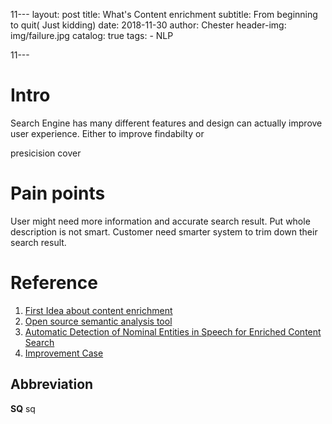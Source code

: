 11﻿---
layout:     post
title:      What's Content enrichment
subtitle:   From beginning to quit( Just kidding)
date:       2018-11-30
author:    Chester
header-img: img/failure.jpg
catalog: true
tags:
    - NLP
    
11---
# Intro
Search Engine has many different features and design can actually improve user experience. Either to improve findabilty or 

presicision cover

# Pain points
User might need more information and accurate search result. Put whole description is not smart. Customer need smarter system to trim down their search result.




# Reference


 1. [First Idea about content enrichment](http://breakthroughanalysis.com/2012/01/25/smart-content-re-viewed-text-analytics-and-semantic-content-enrichment/)
 2. [Open source semantic analysis tool](https://opensemanticsearch.org/etl)
 3. [Automatic Detection of Nominal Entities in Speech for Enriched Content Search](file:///home/chester/Downloads/5862-29771-1-PB.pdf)
 4. [Improvement Case](https://www.iknow.us/projects/content-enrichment-and-search-enhancement)

## Abbreviation
**SQ** sq
<!--stackedit_data:
eyJoaXN0b3J5IjpbLTE1OTQyMzMzNDIsOTgzMTc2OTg3LDU4Nj
M0OTI2MCwtNzk4NTI1NjEzLDE1MDk2NzUwMzcsLTE0NzY4MDM3
NTgsLTE1MjQwMTYwMDBdfQ==
-->